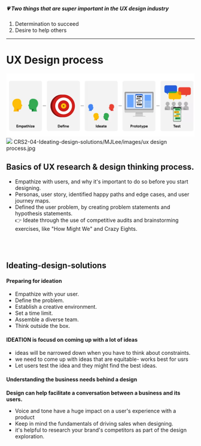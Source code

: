 ##### :heartpulse:  Two things that are super important in the UX design industry
1. Determination to succeed 
2. Desire to help others


___

# UX Design process
![ ](./images/ux-design-process.jpg)
![](https://github.com/minj2/ux-study/blob/main/CRS2-04-Ideating-design-solutions/MJLee/images/ux%20design%20process.jpg)
CRS2-04-Ideating-design-solutions/MJLee/images/ux design process.jpg

## Basics of UX research & design thinking process. 
- Empathize with users, and why it's important to do so before you start designing. 
- Personas, user story, identified happy paths and edge cases, and user journey maps.
- Defined the user problem, by creating problem statements and hypothesis statements. 
<br/>:point_right: Ideate through the use of competitive audits and brainstorming exercises, like "How Might We" and Crazy Eights. 

<br/><br/>
## Ideating-design-solutions

#### Preparing for ideation
- Empathize with your user. 
- Define the problem. 
- Establish a creative environment.
- Set a time limit.
- Assemble a diverse team. 
- Think outside the box. 


#### IDEATION is focusd on coming up with a lot of ideas

- ideas will be narrowed down when you have to think about constraints.
- we need to come up with ideas that are equitable- works best for usrs
- Let users test the idea and they might find the best ideas.


####  Understanding the business needs behind a design
<b>Design can help facilitate a conversation between a business and its users. </b>
- Voice and tone have a huge impact on a user's experience with a product
- Keep in mind the fundamentals of driving sales when designing.
- it's helpful to research your brand's competitors as part of the design exploration.


